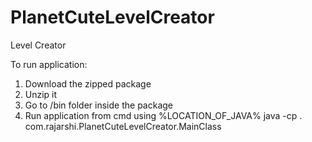 # PlanetCuteLevelCreator
Level Creator

To run application:
1) Download the zipped package
2) Unzip it
3) Go to /bin folder inside the package
4) Run application from cmd using
      %LOCATION_OF_JAVA% java -cp . com.rajarshi.PlanetCuteLevelCreator.MainClass

